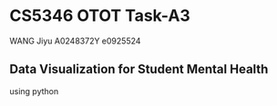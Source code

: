 # CS5346 OTOT Task-A3
WANG Jiyu   A0248372Y   e0925524

## Data Visualization for Student Mental Health
using python
